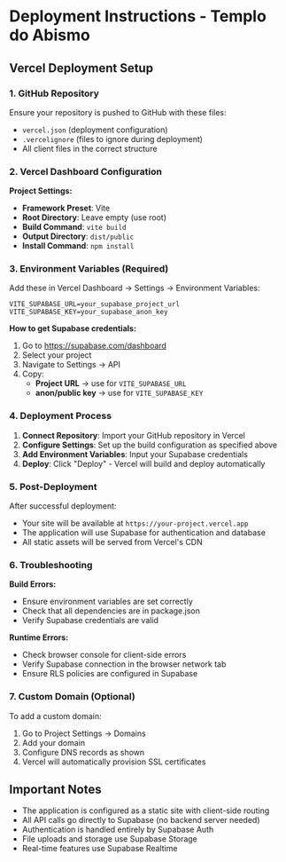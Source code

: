 # Deployment Instructions - Templo do Abismo

## Vercel Deployment Setup

### 1. GitHub Repository
Ensure your repository is pushed to GitHub with these files:
- `vercel.json` (deployment configuration)
- `.vercelignore` (files to ignore during deployment)
- All client files in the correct structure

### 2. Vercel Dashboard Configuration

**Project Settings:**
- **Framework Preset**: Vite
- **Root Directory**: Leave empty (use root)
- **Build Command**: `vite build`
- **Output Directory**: `dist/public`
- **Install Command**: `npm install`

### 3. Environment Variables (Required)

Add these in Vercel Dashboard → Settings → Environment Variables:

```
VITE_SUPABASE_URL=your_supabase_project_url
VITE_SUPABASE_KEY=your_supabase_anon_key
```

**How to get Supabase credentials:**
1. Go to https://supabase.com/dashboard
2. Select your project
3. Navigate to Settings → API
4. Copy:
   - **Project URL** → use for `VITE_SUPABASE_URL`
   - **anon/public key** → use for `VITE_SUPABASE_KEY`

### 4. Deployment Process

1. **Connect Repository**: Import your GitHub repository in Vercel
2. **Configure Settings**: Set up the build configuration as specified above
3. **Add Environment Variables**: Input your Supabase credentials
4. **Deploy**: Click "Deploy" - Vercel will build and deploy automatically

### 5. Post-Deployment

After successful deployment:
- Your site will be available at `https://your-project.vercel.app`
- The application will use Supabase for authentication and database
- All static assets will be served from Vercel's CDN

### 6. Troubleshooting

**Build Errors:**
- Ensure environment variables are set correctly
- Check that all dependencies are in package.json
- Verify Supabase credentials are valid

**Runtime Errors:**
- Check browser console for client-side errors
- Verify Supabase connection in the browser network tab
- Ensure RLS policies are configured in Supabase

### 7. Custom Domain (Optional)

To add a custom domain:
1. Go to Project Settings → Domains
2. Add your domain
3. Configure DNS records as shown
4. Vercel will automatically provision SSL certificates

## Important Notes

- The application is configured as a static site with client-side routing
- All API calls go directly to Supabase (no backend server needed)
- Authentication is handled entirely by Supabase Auth
- File uploads and storage use Supabase Storage
- Real-time features use Supabase Realtime